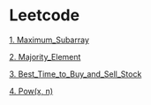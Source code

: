 # Leetcode

 [1. Maximum_Subarray](https://github.com/ashishpdeshpande/Leetcode/tree/main/cpp%20/Maximum%20Subarray%20)
 
 [2. Majority_Element](https://github.com/ashishpdeshpande/Leetcode/tree/main/cpp%20/Majority%20Element%20)

 [3. Best_Time_to_Buy_and_Sell_Stock](https://github.com/ashishpdeshpande/Leetcode/tree/main/cpp%20/Best%20Time%20to%20Buy%20and%20Sell%20Stock%20)

 [4. Pow(x, n)]()
